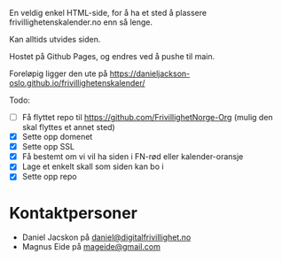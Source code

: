 En veldig enkel HTML-side, for å ha et sted å plassere frivillighetenskalender.no enn så lenge.

Kan alltids utvides siden.

Hostet på Github Pages, og endres ved å pushe til main.

Foreløpig ligger den ute på https://danieljackson-oslo.github.io/frivillighetenskalender/

Todo:

- [ ] Få flyttet repo til https://github.com/FrivillighetNorge-Org (mulig den skal flyttes et annet sted)
- [x] Sette opp domenet
- [x] Sette opp SSL
- [x] Få bestemt om vi vil ha siden i FN-rød eller kalender-oransje
- [x] Lage et enkelt skall som siden kan bo i
- [x] Sette opp repo

# Kontaktpersoner

- Daniel Jacskon på daniel@digitalfrivillighet.no
- Magnus Eide på mageide@gmail.com
